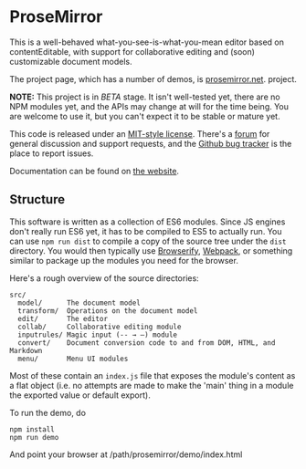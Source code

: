 # ProseMirror

This is a well-behaved what-you-see-is-what-you-mean editor based on
contentEditable, with support for collaborative editing and (soon)
customizable document models.

The project page, which has a number of demos, is
[prosemirror.net](http://prosemirror.net). project.

**NOTE:** This project is in *BETA* stage. It isn't well-tested yet,
there are no NPM modules yet, and the APIs may change at will for the
time being. You are welcome to use it, but you can't expect it to be
stable or mature yet.

This code is released under an [MIT-style
license](https://github.com/prosemirror/prosemirror/tree/master/LICENSE).
There's a [forum](http://discuss.prosemirror.net) for general
discussion and support requests, and the [Github bug
tracker](https://github.com/prosemirror/prosemirror/issues) is the
place to report issues.

Documentation can be found on [the
website](http://prosemirror.net/doc/manual.html).

## Structure

This software is written as a collection of ES6 modules. Since JS
engines don't really run ES6 yet, it has to be compiled to ES5 to
actually run. You can use `npm run dist` to compile a copy of the
source tree under the `dist` directory. You would then typically use
[Browserify](http://browserify.org/),
[Webpack](https://webpack.github.io/), or something similar to package
up the modules you need for the browser.

Here's a rough overview of the source directories:

```
src/
  model/      The document model
  transform/  Operations on the document model
  edit/       The editor
  collab/     Collaborative editing module
  inputrules/ Magic input (-- → —) module
  convert/    Document conversion code to and from DOM, HTML, and Markdown
  menu/       Menu UI modules
```

Most of these contain an `index.js` file that exposes the module's
content as a flat object (i.e. no attempts are made to make the 'main'
thing in a module the exported value or default export).

To run the demo, do

```
npm install
npm run demo
```

And point your browser at /path/prosemirror/demo/index.html
